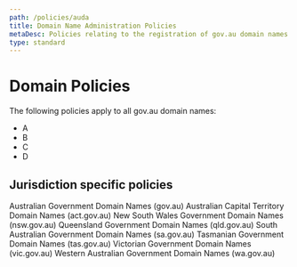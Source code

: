 ```yaml
---
path: /policies/auda
title: Domain Name Administration Policies
metaDesc: Policies relating to the registration of gov.au domain names across Australia
type: standard
---
```


# Domain Policies

The following policies apply to all gov.au domain names:
* A
* B
* C
* D

## Jurisdiction specific policies
Australian Government Domain Names (gov.au)
Australian Capital Territory Domain Names (act.gov.au)
New South Wales Government Domain Names (nsw.gov.au)
Queensland Government Domain Names (qld.gov.au)
South Australian Government Domain Names (sa.gov.au)
Tasmanian Government Domain Names (tas.gov.au)
Victorian Government Domain Names (vic.gov.au)
Western Australian Government Domain Names (wa.gov.au)

